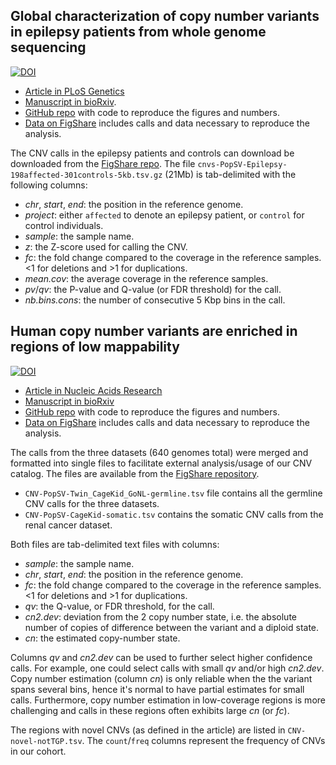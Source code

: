 ## Global characterization of copy number variants in epilepsy patients from whole genome sequencing

[![DOI](https://zenodo.org/badge/DOI/10.5281/zenodo.1002893.svg)](https://doi.org/10.5281/zenodo.1002893)

+ [Article in PLoS Genetics](http://journals.plos.org/plosgenetics/article?id=10.1371/journal.pgen.1007285)
+ [Manuscript in bioRxiv](https://www.biorxiv.org/content/early/2018/03/05/199224).
+ [GitHub repo](https://github.com/jmonlong/epipopsv) with code to reproduce the figures and numbers.
+ [Data on FigShare](https://figshare.com/s/20dfdedcc4718e465185) includes calls and data necessary to reproduce the analysis.

The CNV calls in the epilepsy patients and controls can download be downloaded from the [FigShare repo](https://figshare.com/s/20dfdedcc4718e465185). The file `cnvs-PopSV-Epilepsy-198affected-301controls-5kb.tsv.gz` (21Mb) is tab-delimited with the following columns:

+ *chr*, *start*, *end*: the position in the reference genome.
+ *project*: either `affected` to denote an epilepsy patient, or `control` for control individuals.
+ *sample*: the sample name.
+ *z*: the Z-score used for calling the CNV.
+ *fc*: the fold change compared to the coverage in the reference samples. <1 for deletions and >1 for duplications.
+ *mean.cov*: the average coverage in the reference samples. 
+ *pv*/*qv*: the P-value and Q-value (or FDR threshold) for the call.
+ *nb.bins.cons*: the number of consecutive 5 Kbp bins in the call.


## Human copy number variants are enriched in regions of low mappability

[![DOI](https://zenodo.org/badge/DOI/10.5281/zenodo.1241137.svg)](https://doi.org/10.5281/zenodo.1241137)

+ [Article in Nucleic Acids Research](https://academic.oup.com/nar/article/46/14/7236/5042037)
+ [Manuscript in bioRxiv](https://www.biorxiv.org/content/early/2018/02/20/034165)
+ [GitHub repo](https://github.com/jmonlong/reppopsv) with code to reproduce the figures and numbers.
+ [Data on FigShare](https://figshare.com/articles/PopSV_Data_Scripts/2007630) includes calls and data necessary to reproduce the analysis.

The calls from the three datasets (640 genomes total) were merged and formatted into single files to facilitate external analysis/usage of our CNV catalog. The files are available from the [FigShare repository](https://figshare.com/articles/PopSV_Data_Scripts/2007630).

- `CNV-PopSV-Twin_CageKid_GoNL-germline.tsv` file contains all the germline CNV calls for the three datasets.
- `CNV-PopSV-CageKid-somatic.tsv` contains the somatic CNV calls from the renal cancer dataset.

Both files are tab-delimited text files with columns:

+ *sample*: the sample name.
+ *chr*, *start*, *end*: the position in the reference genome.
+ *fc*: the fold change compared to the coverage in the reference samples. <1 for deletions and >1 for duplications.
+ *qv*: the Q-value, or FDR threshold, for the call.
+ *cn2.dev*: deviation from the 2 copy number state, i.e. the absolute number of copies of difference between the variant and a diploid state.
+ *cn*: the estimated copy-number state.

Columns *qv* and *cn2.dev* can be used to further select higher confidence calls. For example, one could select calls with small *qv* and/or high *cn2.dev*. Copy number estimation (column *cn*) is only reliable when the the variant spans several bins, hence it's normal to have partial estimates for small calls. Furthermore, copy number estimation in low-coverage regions is more challenging and calls in these regions often exhibits large *cn* (or *fc*).

The regions with novel CNVs (as defined in the article) are listed in `CNV-novel-notTGP.tsv`.
The `count`/`freq` columns represent the frequency of CNVs in our cohort.
